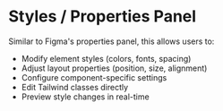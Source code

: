 # Styles / Properties Panel

Similar to Figma's properties panel, this allows users to:
- Modify element styles (colors, fonts, spacing)
- Adjust layout properties (position, size, alignment)
- Configure component-specific settings
- Edit Tailwind classes directly
- Preview style changes in real-time